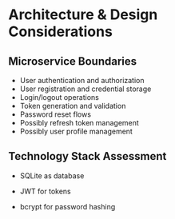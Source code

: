 # Architecture & Design Considerations

## Microservice Boundaries

- User authentication and authorization
- User registration and credential storage
- Login/logout operations
- Token generation and validation
- Password reset flows
- Possibly refresh token management
- Possibly user profile management

## Technology Stack Assessment

- SQLite as database

- JWT for tokens

- bcrypt for password hashing
